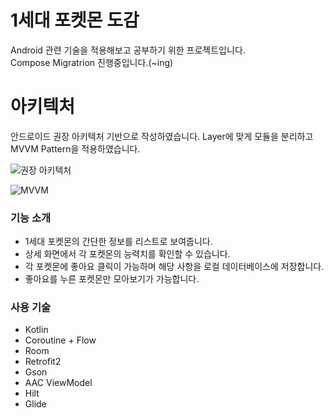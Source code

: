 # 1세대 포켓몬 도감

Android 관련 기술을 적용해보고 공부하기 위한 프로젝트입니다.  
Compose Migratrion 진행중입니다.(~ing)

# 아키텍처

안드로이드 권장 아키텍처 기반으로 작성하였습니다.
Layer에 맞게 모듈을 분리하고 MVVM Pattern을 적용하였습니다.

![권장 아키텍처](https://github.com/user-attachments/assets/22737d5b-5d3c-4c97-afab-c630904b884f)


![MVVM](https://github.com/user-attachments/assets/7395af0b-90c8-44a9-8100-1832d3cbdcd8)


### 기능 소개

* 1세대 포켓몬의 간단한 정보를 리스트로 보여줍니다.
* 상세 화면에서 각 포켓몬의 능력치를 확인할 수 있습니다.
* 각 포켓몬에 좋아요 클릭이 가능하며 해당 사항을 로컬 데이터베이스에 저장합니다.
* 좋아요를 누른 포켓몬만 모아보기가 가능합니다.

### 사용 기술

* Kotlin
* Coroutine + Flow
* Room
* Retrofit2
* Gson
* AAC ViewModel
* Hilt
* Glide
